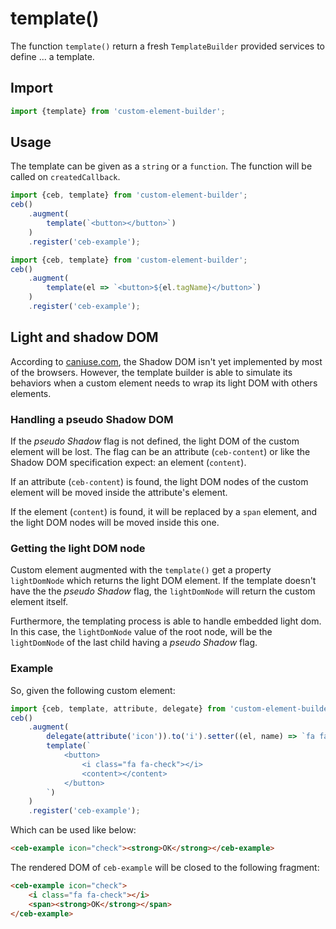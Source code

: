 # template()

The function `template()` return a fresh `TemplateBuilder` provided services to define ... a template.

## Import

```javascript
import {template} from 'custom-element-builder';
```

## Usage

The template can be given as a `string` or a `function`. The function will be called on `createdCallback`.

```javascript
import {ceb, template} from 'custom-element-builder';
ceb()
    .augment(
        template(`<button></button>`)
    )
    .register('ceb-example');
```

```javascript
import {ceb, template} from 'custom-element-builder';
ceb()
    .augment(
        template(el => `<button>${el.tagName}</button>`)
    )
    .register('ceb-example');
```

## Light and shadow DOM

According to [caniuse.com](http://caniuse.com/#search=Shadow%20DOM),
the Shadow DOM isn't yet implemented by most of the browsers.
However, the template builder is able to simulate its behaviors when a custom element needs to wrap its light DOM with others elements.

### Handling a pseudo Shadow DOM

If the _pseudo Shadow_ flag is not defined, the light DOM of the custom element will be lost.
The flag can be an attribute (`ceb-content`) or like the Shadow DOM specification expect: an element (`content`).

If an attribute (`ceb-content`) is found, the light DOM nodes of the custom element will be moved inside the attribute's element.

If the element (`content`) is found, it will be replaced by a `span` element, and the light DOM nodes will be moved inside this one.

### Getting the light DOM node

Custom element augmented with the `template()` get a property `lightDomNode` which returns the light DOM element.
If the template doesn't have the the _pseudo Shadow_ flag, the `lightDomNode` will return the custom element itself.

Furthermore, the templating process is able to handle embedded light dom.
In this case, the `lightDomNode` value of the root node, will be the `lightDomNode` of the last child having a  _pseudo Shadow_ flag.

### Example

So, given the following custom element: 
```javascript
import {ceb, template, attribute, delegate} from 'custom-element-builder';
ceb()
    .augment(
        delegate(attribute('icon')).to('i').setter((el, name) => `fa fa-${name}`).attribute('class'),
        template(`
            <button>
                <i class="fa fa-check"></i>
                <content></content>
            </button>
        `)
    )
    .register('ceb-example');
```

Which can be used like below:

```html
<ceb-example icon="check"><strong>OK</strong></ceb-example>
```

The rendered DOM of `ceb-example` will be closed to the following fragment:

```html
<ceb-example icon="check">
    <i class="fa fa-check"></i>
    <span><strong>OK</strong></span>
</ceb-example>
```
